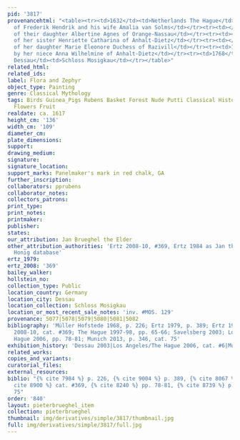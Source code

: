 ```yaml
---
pid: '3817'
provenancehtml: "<table><tr><td>1632</td><td>Netherlands The Hague</td><td>Collection
  of Frederik Hendrik and his wife Amalia van Solms</td></tr><tr><td></td><td>Germany</td><td>Collection
  of their daughter Albertine Agnes of Orange-Nassau</td></tr><tr><td></td><td>Germany</td><td>Collection
  of her sister Henriette Catharina of Anhalt-Dietz</td></tr><tr><td></td><td>Germany</td><td>Collection
  of her daughter Marie Eleonore Duchess of Razivill</td></tr><tr><td>1756</td><td>Germany</td><td>Purhcased
  by her niece Anna Wilhelmine of Anhalt-Dietz</td></tr><tr><td>1768</td><td>Germany
  Dessau</td><td>Schloss Mosigkau</td></tr></table>"
related_html:
related_ids:
label: Flora and Zephyr
object_type: Painting
genre: Classical Mythology
tags: Birds Guinea_Pigs Rubens Basket Forest Nude Putti Classical History Mythological
  Flowers Fruit
realdate: ca. 1617
height_cm: '136'
width_cm: '109'
diameter_cm:
plate_dimensions:
support:
drawing_medium:
signature:
signature_location:
support_marks: Panelmaker's mark in red chalk, GA
further_inscription:
collaborators: pprubens
collaborator_notes:
collectors_patrons:
print_type:
print_notes:
printmaker:
publisher:
states:
our_attribution: Jan Brueghel the Elder
other_attribution_authorities: 'Ertz 2008-10, #369, Ertz 1984 as Jan the Younger,
  Honig database'
ertz_1979:
ertz_2008: '369'
bailey_walker:
hollstein_no:
collection_type: Public
location_country: Germany
location_city: Dessau
location_collection: Schloss Mosigkau
location_or_most_recent_sale_notes: 'inv. #MOS. 129'
provenance: 5077|5078|5079|5080|5081|5082
bibliography: 'Müller Hofstede 1968, p. 226; Ertz 1979, p. 389; Ertz 1984, #187; Ertz
  2008-10, cat. #369; The Hague 1997-98, pp. 65-66; Savelsberg 2003; Los Angeles/The
  Hague 2006, pp. 78-81; Munich 2013, p. 346, cat. 75'
exhibition_history: 'Dessau 2003|Los Angeles/The Hague 2006, cat. #6|Munich 2013'
related_works:
copies_and_variants:
curatorial_files:
external_resources:
biblio: "{% cite 7984 %} p. 226, {% cite 9004 %} p. 389, {% cite 8067 %} #187, {%
  cite 8900 %} cat. #369, {% cite 8240 %} pp. 78-81, {% cite 8739 %} p. 346, cat.
  75"
order: '840'
layout: pieterbrueghel_item
collection: pieterbrueghel
thumbnail: img/derivatives/simple/3817/thumbnail.jpg
full: img/derivatives/simple/3817/full.jpg
---
```

